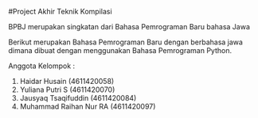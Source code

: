 #Project Akhir Teknik Kompilasi

BPBJ merupakan singkatan dari Bahasa Pemrograman Baru bahasa Jawa 

Berikut merupakan Bahasa Pemrograman Baru dengan berbahasa jawa dimana dibuat dengan menggunakan Bahasa Pemrograman Python.

Anggota Kelompok :
1. Haidar Husain (4611420058)
2. Yuliana Putri S (4611420070)
3. Jausyaq Tsaqifuddin (4611420084)
4. Muhammad Raihan Nur RA (4611420097)
